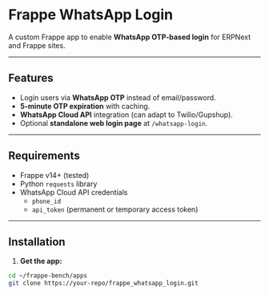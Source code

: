 # Frappe WhatsApp Login

A custom Frappe app to enable **WhatsApp OTP-based login** for ERPNext and Frappe sites.

---

## Features

- Login users via **WhatsApp OTP** instead of email/password.
- **5-minute OTP expiration** with caching.
- **WhatsApp Cloud API** integration (can adapt to Twilio/Gupshup).
- Optional **standalone web login page** at `/whatsapp-login`.

---

## Requirements

- Frappe v14+ (tested)
- Python `requests` library
- WhatsApp Cloud API credentials
  - `phone_id`
  - `api_token` (permanent or temporary access token)

---

## Installation

1. **Get the app:**

```bash
cd ~/frappe-bench/apps
git clone https://your-repo/frappe_whatsapp_login.git
